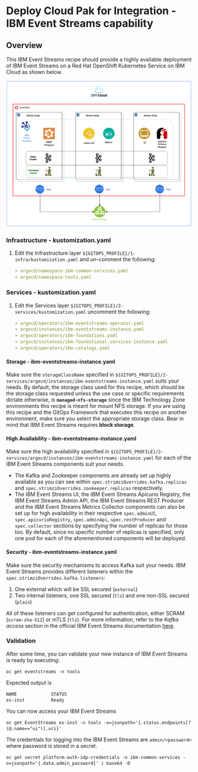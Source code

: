 # Deploy Cloud Pak for Integration - IBM Event Streams capability

## Overview

This IBM Event Streams recipe should provide a highly available deployment of IBM Event Streams on a Red Hat OpenShift Kubernetes Service on IBM Cloud as shown below.

![es-qs](images/es-qs.png)

### Infrastructure - kustomization.yaml
1. Edit the Infrastructure layer `${GITOPS_PROFILE}/1-infra/kustomization.yaml` and un-comment the following:
    ```yaml
    - argocd/namespace-ibm-common-services.yaml
    - argocd/namespace-tools.yaml
    ```

### Services - kustomization.yaml
1. Edit the Services layer `${GITOPS_PROFILE}/2-services/kustomization.yaml` uncomment the following:
    ```yaml
    - argocd/operators/ibm-eventstreams-operator.yaml
    - argocd/instances/ibm-eventstreams-instance.yaml
    - argocd/operators/ibm-foundations.yaml
    - argocd/instances/ibm-foundational-services-instance.yaml
    - argocd/operators/ibm-catalogs.yaml
    ```

#### Storage - ibm-eventstreams-instance.yaml
Make sure the `storageClassName` specified in `${GITOPS_PROFILE}/2-services/argocd/instances/ibm-eventstreams-instance.yaml` suits your needs. By default, the storage class used for this recipe, which should be the storage class requested unless the use case or specific requirements dictate otherwise, is **`managed-nfs-storage`** since the IBM Technology Zone environments this recipe is meant for mount NFS storage. If you are using this recipe and the GitOps Framework that executes this recipe on another environment, make sure you select the appropriate storage class. Bear in mind that IBM Event Streams requires **block storage**.

#### High Availability - ibm-eventstreams-instance.yaml
Make sure the high availability specified in `${GITOPS_PROFILE}/2-services/argocd/instances/ibm-eventstreams-instance.yaml` for each of the IBM Event Streams components suit your needs.

   * The Kafka and Zookeeper components are already set up highly available as you can see within `spec.strimziOverrides.kafka.replicas` and `spec.strimziOverrides.zookeeper.replicas` respectively.
   * The IBM Event Streams UI, the IBM Event Streams Apicurio Registry, the IBM Event Streams Admin API, the IBM Event Streams REST Producer and the IBM Event Streams Metrics Collector components can also be set up for high availability in their respective `spec.adminUI`, `spec.apicurioRegistry`, `spec.adminApi`, `spec.restProducer` and `spec.collector` sections by specifying the number of replicas for those too. By default, since no specific number of replicas is specified, only one pod for each of the aforementioned components will be deployed.

#### Security - ibm-eventstreams-instance.yaml
Make sure the security mechanisms to access Kafka suit your needs. IBM Event Streams provides different listeners within the `spec.strimziOverrides.kafka.listeners`:
   1. One external which will be SSL secured (`external`)
   2. Two internal listeners, one SSL secured (`tls`) and one non-SSL secured (`plain`)

All of these listeners can get configured for authentication, either SCRAM (`scram-sha-512`) or mTLS (`tls`). For more information, refer to the _Kafka access_ section in the official IBM Event Streams documentation [here](https://ibm.github.io/event-streams/installing/configuring/).

### Validation

After some time, you can validate your new instance of IBM Event Streams is ready by executing:

```
oc get eventstreams -n tools
```

Expected output is

```
NAME             STATUS
es-inst          Ready
```

You can now access your IBM Event Streams

```
oc get EventStreams es-inst -n tools -o=jsonpath='{.status.endpoints[?(@.name=="ui")].uri}'
```

The credentials for logging into the IBM Event Streams are `admin/<password>` where password is stored in a secret.

```
oc get secret platform-auth-idp-credentials -n ibm-common-services -o=jsonpath='{.data.admin_password}' | base64 -D
```